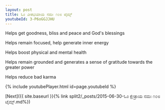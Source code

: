 ```yaml
---
layout: post
title: ಓಂ ವೀತಭಯಾಯ ನಮಃ ೧೦೮ ಟೈಮ್ಸ್
youtubeId: 3-P6oGGJJHU
---
```

 
 
Helps get goodness, bliss and peace and God's blessings
 
Helps remain focused, help generate inner energy 
 
Helps boost physical and mental health 
 
Helps remain grounded and generates a sense of gratitude towards the greater power 
 
Helps reduce bad karma
 
 
 
 


{% include youtubePlayer.html id=page.youtubeId %}
 
[Next]({{ site.baseurl }}{% link  split2/_posts/2015-06-30-ಓಂ ಕ್ಷೇತ್ರಾಯ ನಮಃ ೧೦೮ ಟೈಮ್ಸ್.md%})
 
